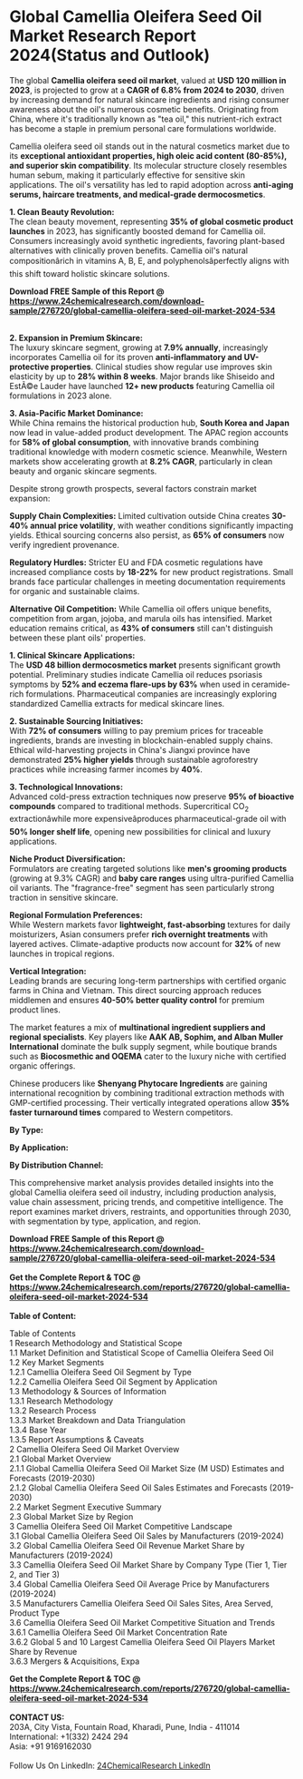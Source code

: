 <h1>Global Camellia Oleifera Seed Oil Market Research Report 2024(Status and Outlook)</h1><p>The global <strong>Camellia oleifera seed oil market</strong>, valued at <strong>USD 120 million in 2023</strong>, is projected to grow at a <strong>CAGR of 6.8% from 2024 to 2030</strong>, driven by increasing demand for natural skincare ingredients and rising consumer awareness about the oil's numerous cosmetic benefits. Originating from China, where it's traditionally known as "tea oil," this nutrient-rich extract has become a staple in premium personal care formulations worldwide.</p><p>Camellia oleifera seed oil stands out in the natural cosmetics market due to its <strong>exceptional antioxidant properties, high oleic acid content (80-85%), and superior skin compatibility</strong>. Its molecular structure closely resembles human sebum, making it particularly effective for sensitive skin applications. The oil's versatility has led to rapid adoption across <strong>anti-aging serums, haircare treatments, and medical-grade dermocosmetics</strong>.</p><p><strong>1. Clean Beauty Revolution:</strong><br>
The clean beauty movement, representing <strong>35% of global cosmetic product launches</strong> in 2023, has significantly boosted demand for Camellia oil. Consumers increasingly avoid synthetic ingredients, favoring plant-based alternatives with clinically proven benefits. Camellia oil's natural compositionârich in vitamins A, B, E, and polyphenolsâperfectly aligns with this shift toward holistic skincare solutions.</p><div><b>Download FREE Sample of this Report @ 
            <a href="https://www.24chemicalresearch.com/download-sample/276720/global-camellia-oleifera-seed-oil-market-2024-534">
            https://www.24chemicalresearch.com/download-sample/276720/global-camellia-oleifera-seed-oil-market-2024-534</a></b></div><br><p><strong>2. Expansion in Premium Skincare:</strong><br>
The luxury skincare segment, growing at <strong>7.9% annually</strong>, increasingly incorporates Camellia oil for its proven <strong>anti-inflammatory and UV-protective properties</strong>. Clinical studies show regular use improves skin elasticity by up to <strong>28% within 8 weeks</strong>. Major brands like Shiseido and EstÃ©e Lauder have launched <strong>12+ new products</strong> featuring Camellia oil formulations in 2023 alone.</p><p><strong>3. Asia-Pacific Market Dominance:</strong><br>
While China remains the historical production hub, <strong>South Korea and Japan</strong> now lead in value-added product development. The APAC region accounts for <strong>58% of global consumption</strong>, with innovative brands combining traditional knowledge with modern cosmetic science. Meanwhile, Western markets show accelerating growth at <strong>8.2% CAGR</strong>, particularly in clean beauty and organic skincare segments.</p><p>Despite strong growth prospects, several factors constrain market expansion:</p><p><strong>Supply Chain Complexities:</strong> Limited cultivation outside China creates <strong>30-40% annual price volatility</strong>, with weather conditions significantly impacting yields. Ethical sourcing concerns also persist, as <strong>65% of consumers</strong> now verify ingredient provenance.</p><p><strong>Regulatory Hurdles:</strong> Stricter EU and FDA cosmetic regulations have increased compliance costs by <strong>18-22%</strong> for new product registrations. Small brands face particular challenges in meeting documentation requirements for organic and sustainable claims.</p><p><strong>Alternative Oil Competition:</strong> While Camellia oil offers unique benefits, competition from argan, jojoba, and marula oils has intensified. Market education remains critical, as <strong>43% of consumers</strong> still can't distinguish between these plant oils' properties.</p><p><strong>1. Clinical Skincare Applications:</strong><br>
The <strong>USD 48 billion dermocosmetics market</strong> presents significant growth potential. Preliminary studies indicate Camellia oil reduces psoriasis symptoms by <strong>52% and eczema flare-ups by 63%</strong> when used in ceramide-rich formulations. Pharmaceutical companies are increasingly exploring standardized Camellia extracts for medical skincare lines.</p><p><strong>2. Sustainable Sourcing Initiatives:</strong><br>
With <strong>72% of consumers</strong> willing to pay premium prices for traceable ingredients, brands are investing in blockchain-enabled supply chains. Ethical wild-harvesting projects in China's Jiangxi province have demonstrated <strong>25% higher yields</strong> through sustainable agroforestry practices while increasing farmer incomes by <strong>40%</strong>.</p><p><strong>3. Technological Innovations:</strong><br>
Advanced cold-press extraction techniques now preserve <strong>95% of bioactive compounds</strong> compared to traditional methods. Supercritical CO<sub>2</sub> extractionâwhile more expensiveâproduces pharmaceutical-grade oil with <strong>50% longer shelf life</strong>, opening new possibilities for clinical and luxury applications.</p><p><strong>Niche Product Diversification:</strong><br>
	Formulators are creating targeted solutions like <strong>men's grooming products</strong> (growing at 9.3% CAGR) and <strong>baby care ranges</strong> using ultra-purified Camellia oil variants. The "fragrance-free" segment has seen particularly strong traction in sensitive skincare.</p><p><strong>Regional Formulation Preferences:</strong><br>
	While Western markets favor <strong>lightweight, fast-absorbing</strong> textures for daily moisturizers, Asian consumers prefer <strong>rich overnight treatments</strong> with layered actives. Climate-adaptive products now account for <strong>32%</strong> of new launches in tropical regions.</p><p><strong>Vertical Integration:</strong><br>
	Leading brands are securing long-term partnerships with certified organic farms in China and Vietnam. This direct sourcing approach reduces middlemen and ensures <strong>40-50% better quality control</strong> for premium product lines.</p><p>The market features a mix of <strong>multinational ingredient suppliers and regional specialists</strong>. Key players like <strong>AAK AB, Sophim, and Alban Muller International</strong> dominate the bulk supply segment, while boutique brands such as <strong>Biocosmethic and OQEMA</strong> cater to the luxury niche with certified organic offerings.</p><p>Chinese producers like <strong>Shenyang Phytocare Ingredients</strong> are gaining international recognition by combining traditional extraction methods with GMP-certified processing. Their vertically integrated operations allow <strong>35% faster turnaround times</strong> compared to Western competitors.</p><p><strong>By Type:</strong></p><p><strong>By Application:</strong></p><p><strong>By Distribution Channel:</strong></p><p>This comprehensive market analysis provides detailed insights into the global Camellia oleifera seed oil industry, including production analysis, value chain assessment, pricing trends, and competitive intelligence. The report examines market drivers, restraints, and opportunities through 2030, with segmentation by type, application, and region.</p><div><b>Download FREE Sample of this Report @ 
            <a href="https://www.24chemicalresearch.com/download-sample/276720/global-camellia-oleifera-seed-oil-market-2024-534">
            https://www.24chemicalresearch.com/download-sample/276720/global-camellia-oleifera-seed-oil-market-2024-534</a></b></div><br><div><b>Get the Complete Report & TOC @ 
            <a href="https://www.24chemicalresearch.com/reports/276720/global-camellia-oleifera-seed-oil-market-2024-534">
            https://www.24chemicalresearch.com/reports/276720/global-camellia-oleifera-seed-oil-market-2024-534</a></b></div><br>
            <b>Table of Content:</b><p>Table of Contents<br />
1 Research Methodology and Statistical Scope<br />
1.1 Market Definition and Statistical Scope of Camellia Oleifera Seed Oil<br />
1.2 Key Market Segments<br />
1.2.1 Camellia Oleifera Seed Oil Segment by Type<br />
1.2.2 Camellia Oleifera Seed Oil Segment by Application<br />
1.3 Methodology & Sources of Information<br />
1.3.1 Research Methodology<br />
1.3.2 Research Process<br />
1.3.3 Market Breakdown and Data Triangulation<br />
1.3.4 Base Year<br />
1.3.5 Report Assumptions & Caveats<br />
2 Camellia Oleifera Seed Oil Market Overview<br />
2.1 Global Market Overview<br />
2.1.1 Global Camellia Oleifera Seed Oil Market Size (M USD) Estimates and Forecasts (2019-2030)<br />
2.1.2 Global Camellia Oleifera Seed Oil Sales Estimates and Forecasts (2019-2030)<br />
2.2 Market Segment Executive Summary<br />
2.3 Global Market Size by Region<br />
3 Camellia Oleifera Seed Oil Market Competitive Landscape<br />
3.1 Global Camellia Oleifera Seed Oil Sales by Manufacturers (2019-2024)<br />
3.2 Global Camellia Oleifera Seed Oil Revenue Market Share by Manufacturers (2019-2024)<br />
3.3 Camellia Oleifera Seed Oil Market Share by Company Type (Tier 1, Tier 2, and Tier 3)<br />
3.4 Global Camellia Oleifera Seed Oil Average Price by Manufacturers (2019-2024)<br />
3.5 Manufacturers Camellia Oleifera Seed Oil Sales Sites, Area Served, Product Type<br />
3.6 Camellia Oleifera Seed Oil Market Competitive Situation and Trends<br />
3.6.1 Camellia Oleifera Seed Oil Market Concentration Rate<br />
3.6.2 Global 5 and 10 Largest Camellia Oleifera Seed Oil Players Market Share by Revenue<br />
3.6.3 Mergers & Acquisitions, Expa</p><div><b>Get the Complete Report & TOC @ 
            <a href="https://www.24chemicalresearch.com/reports/276720/global-camellia-oleifera-seed-oil-market-2024-534">
            https://www.24chemicalresearch.com/reports/276720/global-camellia-oleifera-seed-oil-market-2024-534</a></b></div><br><b>CONTACT US:</b><br>
            203A, City Vista, Fountain Road, Kharadi, Pune, India - 411014<br>
            International: +1(332) 2424 294<br>
            Asia: +91 9169162030 <br><br>
            Follow Us On LinkedIn: <a href="https://www.linkedin.com/company/24chemicalresearch/">24ChemicalResearch LinkedIn</a>